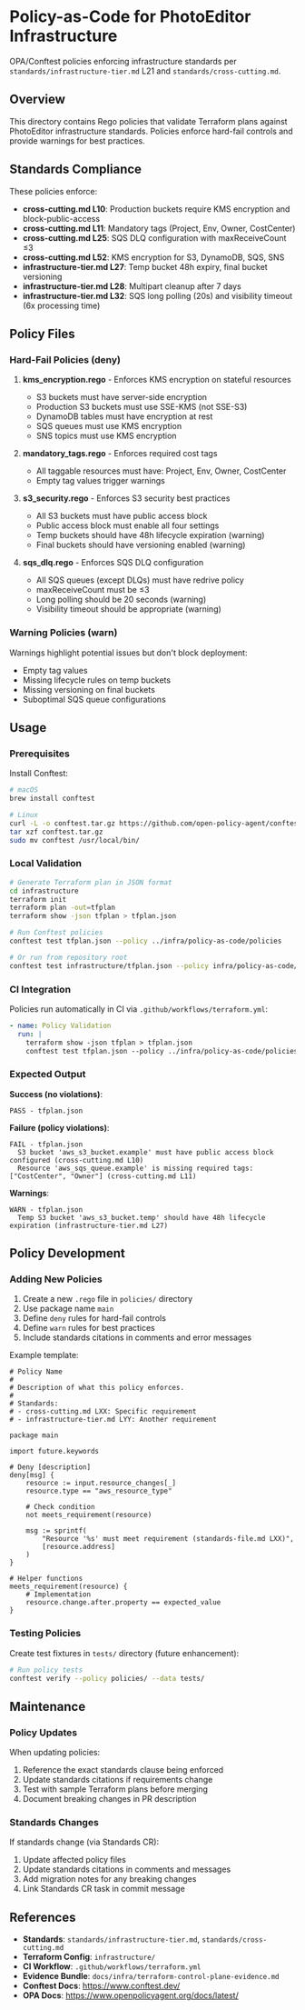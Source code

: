# Policy-as-Code for PhotoEditor Infrastructure

OPA/Conftest policies enforcing infrastructure standards per `standards/infrastructure-tier.md` L21 and `standards/cross-cutting.md`.

## Overview

This directory contains Rego policies that validate Terraform plans against PhotoEditor infrastructure standards. Policies enforce hard-fail controls and provide warnings for best practices.

## Standards Compliance

These policies enforce:

- **cross-cutting.md L10**: Production buckets require KMS encryption and block-public-access
- **cross-cutting.md L11**: Mandatory tags (Project, Env, Owner, CostCenter)
- **cross-cutting.md L25**: SQS DLQ configuration with maxReceiveCount ≤3
- **cross-cutting.md L52**: KMS encryption for S3, DynamoDB, SQS, SNS
- **infrastructure-tier.md L27**: Temp bucket 48h expiry, final bucket versioning
- **infrastructure-tier.md L28**: Multipart cleanup after 7 days
- **infrastructure-tier.md L32**: SQS long polling (20s) and visibility timeout (6x processing time)

## Policy Files

### Hard-Fail Policies (deny)

1. **kms_encryption.rego** - Enforces KMS encryption on stateful resources
   - S3 buckets must have server-side encryption
   - Production S3 buckets must use SSE-KMS (not SSE-S3)
   - DynamoDB tables must have encryption at rest
   - SQS queues must use KMS encryption
   - SNS topics must use KMS encryption

2. **mandatory_tags.rego** - Enforces required cost tags
   - All taggable resources must have: Project, Env, Owner, CostCenter
   - Empty tag values trigger warnings

3. **s3_security.rego** - Enforces S3 security best practices
   - All S3 buckets must have public access block
   - Public access block must enable all four settings
   - Temp buckets should have 48h lifecycle expiration (warning)
   - Final buckets should have versioning enabled (warning)

4. **sqs_dlq.rego** - Enforces SQS DLQ configuration
   - All SQS queues (except DLQs) must have redrive policy
   - maxReceiveCount must be ≤3
   - Long polling should be 20 seconds (warning)
   - Visibility timeout should be appropriate (warning)

### Warning Policies (warn)

Warnings highlight potential issues but don't block deployment:
- Empty tag values
- Missing lifecycle rules on temp buckets
- Missing versioning on final buckets
- Suboptimal SQS queue configurations

## Usage

### Prerequisites

Install Conftest:

```bash
# macOS
brew install conftest

# Linux
curl -L -o conftest.tar.gz https://github.com/open-policy-agent/conftest/releases/download/v0.45.0/conftest_0.45.0_Linux_x86_64.tar.gz
tar xzf conftest.tar.gz
sudo mv conftest /usr/local/bin/
```

### Local Validation

```bash
# Generate Terraform plan in JSON format
cd infrastructure
terraform init
terraform plan -out=tfplan
terraform show -json tfplan > tfplan.json

# Run Conftest policies
conftest test tfplan.json --policy ../infra/policy-as-code/policies

# Or run from repository root
conftest test infrastructure/tfplan.json --policy infra/policy-as-code/policies
```

### CI Integration

Policies run automatically in CI via `.github/workflows/terraform.yml`:

```yaml
- name: Policy Validation
  run: |
    terraform show -json tfplan > tfplan.json
    conftest test tfplan.json --policy ../infra/policy-as-code/policies
```

### Expected Output

**Success (no violations)**:
```
PASS - tfplan.json
```

**Failure (policy violations)**:
```
FAIL - tfplan.json
  S3 bucket 'aws_s3_bucket.example' must have public access block configured (cross-cutting.md L10)
  Resource 'aws_sqs_queue.example' is missing required tags: ["CostCenter", "Owner"] (cross-cutting.md L11)
```

**Warnings**:
```
WARN - tfplan.json
  Temp S3 bucket 'aws_s3_bucket.temp' should have 48h lifecycle expiration (infrastructure-tier.md L27)
```

## Policy Development

### Adding New Policies

1. Create a new `.rego` file in `policies/` directory
2. Use package name `main`
3. Define `deny` rules for hard-fail controls
4. Define `warn` rules for best practices
5. Include standards citations in comments and error messages

Example template:

```rego
# Policy Name
#
# Description of what this policy enforces.
#
# Standards:
# - cross-cutting.md LXX: Specific requirement
# - infrastructure-tier.md LYY: Another requirement

package main

import future.keywords

# Deny [description]
deny[msg] {
    resource := input.resource_changes[_]
    resource.type == "aws_resource_type"

    # Check condition
    not meets_requirement(resource)

    msg := sprintf(
        "Resource '%s' must meet requirement (standards-file.md LXX)",
        [resource.address]
    )
}

# Helper functions
meets_requirement(resource) {
    # Implementation
    resource.change.after.property == expected_value
}
```

### Testing Policies

Create test fixtures in `tests/` directory (future enhancement):

```bash
# Run policy tests
conftest verify --policy policies/ --data tests/
```

## Maintenance

### Policy Updates

When updating policies:
1. Reference the exact standards clause being enforced
2. Update standards citations if requirements change
3. Test with sample Terraform plans before merging
4. Document breaking changes in PR description

### Standards Changes

If standards change (via Standards CR):
1. Update affected policy files
2. Update standards citations in comments and messages
3. Add migration notes for any breaking changes
4. Link Standards CR task in commit message

## References

- **Standards**: `standards/infrastructure-tier.md`, `standards/cross-cutting.md`
- **Terraform Config**: `infrastructure/`
- **CI Workflow**: `.github/workflows/terraform.yml`
- **Evidence Bundle**: `docs/infra/terraform-control-plane-evidence.md`
- **Conftest Docs**: https://www.conftest.dev/
- **OPA Docs**: https://www.openpolicyagent.org/docs/latest/

